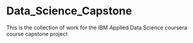 # Data_Science_Capstone
This is the collection of work for the IBM Applied Data Science coursera course capstone project
